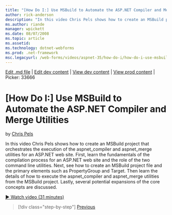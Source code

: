 ```yaml
---
title: "[How Do I:] Use MSBuild to Automate the ASP.NET Compiler and Merge Utilities | Microsoft Docs"
author: rick-anderson
description: "In this video Chris Pels shows how to create an MSBuild project that orchestrates the execution of the aspnet_compiler and aspnet_merge utilities for an ASP...."
ms.author: riande
manager: wpickett
ms.date: 08/07/2008
ms.topic: article
ms.assetid: 
ms.technology: dotnet-webforms
ms.prod: .net-framework
msc.legacyurl: /web-forms/videos/aspnet-35/how-do-i/how-do-i-use-msbuild-to-automate-the-aspnet-compiler-and-merge-utilities
---
```

[Edit .md file](C:\Projects\msc\dev\Msc.Www\Web.ASP\App_Data\github\web-forms\videos\aspnet-35\how-do-i\how-do-i-use-msbuild-to-automate-the-aspnet-compiler-and-merge-utilities.md) | [Edit dev content](http://www.aspdev.net/umbraco#/content/content/edit/26643) | [View dev content](http://docs.aspdev.net/tutorials/web-forms/videos/aspnet-35/how-do-i/how-do-i-use-msbuild-to-automate-the-aspnet-compiler-and-merge-utilities.html) | [View prod content](http://www.asp.net/web-forms/videos/aspnet-35/how-do-i/how-do-i-use-msbuild-to-automate-the-aspnet-compiler-and-merge-utilities) | Picker: 33666

[How Do I:] Use MSBuild to Automate the ASP.NET Compiler and Merge Utilities
====================
by [Chris Pels](https://twitter.com/chrispels)

In this video Chris Pels shows how to create an MSBuild project that orchestrates the execution of the aspnet\_compiler and aspnet\_merge utilities for an ASP.NET web site. First, learn the fundamentals of the compilation process for an ASP.NET web site and the role of the two command line utilities. Next, see how to create an MSBuild project file and the primary elements such as PropertyGroup and Target. Then learn the details of how to execute the aspnet\_compiler and aspnet\_merge utilities from the MSBuild project. Lastly, several potential expansions of the core concepts are discussed.

[&#9654; Watch video (31 minutes)](https://channel9.msdn.com/Blogs/ASP-NET-Site-Videos/how-do-i-use-msbuild-to-automate-the-aspnet-compiler-and-merge-utilities)

>[!div class="step-by-step"] [Previous](how-do-i-serialize-a-graph-with-the-entity-framework.md)